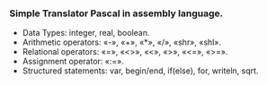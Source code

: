 ### Simple Translator Pascal in assembly language.
 - Data Types: integer, real, boolean.  
 - Arithmetic operators: «-», «+», «*», «/», «shr», «shl».  
 - Relational operators: «=», «<>», «<», «>», «<=», «>=».  
 - Assignment operator: «:=».  
 - Structured statements: var, begin/end, if(else), for, writeln, sqrt. 
